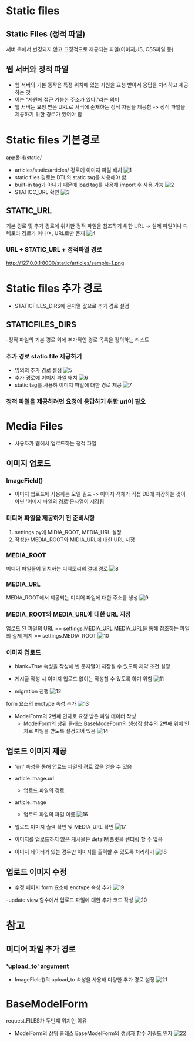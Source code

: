 # Static files
## Static Files (정적 파일)
서버 측에서 변경되지 않고 고정적으로 제공되는 파일(이미지,JS, CSS파일 등)

## 웹 서버와 정적 파일
- 웹 서버의 기본 동작은 특정 위치에 있는 자원을 요청 받아서 응답을 처리하고 제공하는 것
- 이는 "자원에 접근 가능한 주소가 있다."라는 의미
- 웹 서버는 요청 받은 URL로 서버에 존재하는 정적 자원을 제공함
-> 정적 파일을 제공하기 위한 경로가 있어야 함

# Static files 기본경로
app폴더/static/
- articles/static/articles/ 경로에 이미지 파일 배치
![1](https://github.com/user-attachments/assets/2acfe10b-fcb7-4899-a88b-375b2b10ee22)
- static files 경로는 DTL의 static tag를 사용해야 함
- built-in tag가 아니기 때문에 load tag를 사용해 import 후 사용 가능
![2](https://github.com/user-attachments/assets/b6ba52ec-d336-4bee-9fe6-a40802de442d)
- STATICC_URL 확인
![3](https://github.com/user-attachments/assets/684d6f79-5ad6-4743-91df-038d3fb81a4d)
## STATIC_URL
기본 경로 및 추가 경로에 위치한 정적 파일을 참조하기 위한 URL
-> 실제 파일이나 디렉토라 경로가 아니며, URL로만 존재
![4](https://github.com/user-attachments/assets/0c81035c-7665-4e72-a394-05283f6b0cd3)
### URL + STATIC_URL + 정적파일 경로
http://127.0.0.1:8000/static/articles/sample-1.png

# Static files 추가 경로
- STATICFILES_DIRS에 문자열 값으로 추가 경로 설정
## STATICFILES_DIRS
-정적 파일의 기본 경로 외에 추가적인 경로 목록을 정의하는 리스트

### 추가 경로 static file 제공하기
- 임의의 추가 경로 설정
![5](https://github.com/user-attachments/assets/e4a66794-f25e-4ad4-a993-dfb38bd0c699)
- 추가 경로에 이미지 파일 배치
![6](https://github.com/user-attachments/assets/3b030238-4994-4d52-92b0-854ba9aefb2c)
- static tag를 사용햐 이미지 파일에 대한 경로 제공
![7](https://github.com/user-attachments/assets/6d35ccc1-140b-4c83-b616-860e3025ace2)

### 정적 파일을 제공하려면 요청에 응답하기 위한 url이 필요

# Media Files
- 사용자가 웹에서 업로드하는 정적 파일

## 이미지 업로드
### ImageField()
- 이미지 업로드에 사용하는 모델 필드
-> 이미지 객체가 직접 DB에 저장하는 것이 아닌 '이미지 파일의 경로'문자열이 저장됨

### 미디어 파일을 제공하기 전 준비사항
1. settings.py에 MIDIA_ROOT, MEDIA_URL 설정
2. 작성한 MEDIA_ROOT와 MIDIA_URL에 대한 URL 지정

### MEDIA_ROOT
미디어 파일들이 위치하는 디렉토리의 절대 경로
![8](https://github.com/user-attachments/assets/d9418ee0-6a1d-4882-ba32-3b733b4673d4)

### MEDIA_URL
MEDIA_ROOT에서 제공되는 미디어 파일에 대한 주소를 생성
![9](https://github.com/user-attachments/assets/e59ae866-df72-4585-bf9b-5b9e2b714752)

### MEDIA_ROOT와 MEDIA_URL에 대한 URL 지정
업로드 된 파일의 URL == settings.MEDIA_URL
MEDIA_URL을 통해 참조하는 파일의 실제 위치 == settings.MEDIA_ROOT
![10](https://github.com/user-attachments/assets/895d542d-b05a-4e89-9786-6041256afe85)

### 이미지 업로드
- blank=True 속성을 작성해 빈 문자열이 저장될 수 있도록 제약 조건 설정
- 게시글 작성 시 이미지 업로드 없이는 작성할 수 있도록 하기 위함
![11](https://github.com/user-attachments/assets/174c3407-626c-459e-986d-7cbb1f377390)

- migration 진행
![12](https://github.com/user-attachments/assets/b2187885-db84-4a2e-8d3f-cc215e93cb42)

form 요소의 enctype 속성 추가
![13](https://github.com/user-attachments/assets/eaf48dd8-272a-4e31-beff-694b3bebea7c)

- ModelForm의 2번쨰 인자로 요청 받은 파일 데이터 작성
  - ModelForm의 상위 클래스 BaseModeForm의 생성장 함수의 2번째 위치 인자로 파일을 받도록 설정되어 있음
  ![14](https://github.com/user-attachments/assets/cc1b7aef-3c11-4b12-b51f-0e27287c19d5)

## 업로드 이미지 제공
- 'url' 속성을 통해 업로드 파일의 경로 값을 얻을 수 있음
- article.image.url
  - 업로드 파일의 경로
- article.image
  - 업로드 파일의 파일 이름
  ![16](https://github.com/user-attachments/assets/0fc563cf-e46d-4e70-8346-91fc2baf3718)

- 업로드 이미지 출력 확인 및 MEDIA_URL 확인
![17](https://github.com/user-attachments/assets/ccd9eded-edc7-49bc-be6b-2b4e9a815796)
- 이미지를 업로드하지 않은 게시물은 detail템플릿을 렌더링 할 수 없음
- 이미지 데이터가 있는 경우만 이미지를 출력할 수 있도록 처리하기
![18](https://github.com/user-attachments/assets/a0cadef6-5899-4416-88af-c18a6e716820)

## 업로드 이미지 수정
- 수정 페이지 form 요소에 enctype 속성 추가
![19](https://github.com/user-attachments/assets/a4a932df-4e2f-4587-b8f7-bef31b188d5f)

-update view 함수에서 업로드 파일에 대한 추가 코드 작성
![20](https://github.com/user-attachments/assets/a6205595-101d-4497-8940-1de001a3750d)

# 참고
## 미디어 파일 추가 경로
### 'upload_to' argument
- ImageField()의 upload_to 속성을 사용해 다양한 추가 경로 설정
![21](https://github.com/user-attachments/assets/81e2b134-3973-4ae2-bb42-49c541f3b43e)

# BaseModelForm
request.FILES가 두번쨰 위치인 이유
- ModelForm의 상위 클래스 BaseModelForm의 생성자 함수 키워드 인자
![22](https://github.com/user-attachments/assets/ec345806-a739-47be-aef8-60ba180c7d63)
